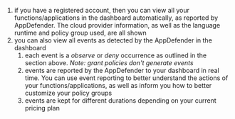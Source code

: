 1. if you have a registered account, then you can view all your functions/applications in the dashboard automatically, as reported by AppDefender.  The cloud provider information, as well as the language runtime and policy group used, are all shown
2. you can also view all events as detected by the AppDefender in the dashboard
   1. each event is a _observe_ or _deny_ occurrence as outlined in the section above.  _Note: grant policies don't generate events_
   2. events are reported by the AppDefender to your dashboard in real time.  You can use event reporting to better understand the actions of your functions/applications, as well as inform you how to better customize your policy groups
   3. events are kept for different durations depending on your current pricing plan
